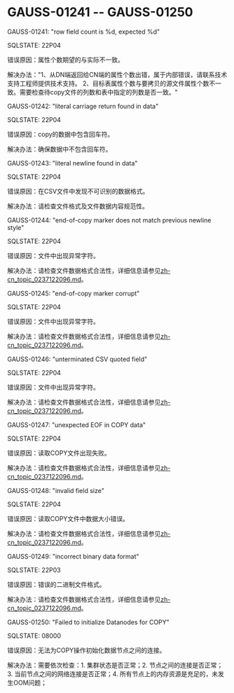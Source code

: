 # GAUSS-01241 -- GAUSS-01250<a name="ZH-CN_TOPIC_0302073045"></a>

GAUSS-01241: "row field count is %d, expected %d"

SQLSTATE: 22P04

错误原因：属性个数期望的与实际不一致。

解决办法："1、从DN端返回给CN端的属性个数出错，属于内部错误，请联系技术支持工程师提供技术支持。 2、目标表属性个数与要拷贝的源文件属性个数不一致。需要检查待copy文件的列数和表中指定的列数是否一致。"

GAUSS-01242: "literal carriage return found in data"

SQLSTATE: 22P04

错误原因：copy的数据中包含回车符。

解决办法：确保数据中不包含回车符。

GAUSS-01243: "literal newline found in data"

SQLSTATE: 22P04

错误原因：在CSV文件中发现不可识别的数据格式。

解决办法：请检查文件格式及文件数据内容规范性。

GAUSS-01244: "end-of-copy marker does not match previous newline style"

SQLSTATE: 22P04

错误原因：文件中出现异常字符。

解决办法：请检查文件数据格式合法性，详细信息请参见[zh-cn\_topic\_0237122096.md](zh-cn_topic_0237122096.md)。

GAUSS-01245: "end-of-copy marker corrupt"

SQLSTATE: 22P04

错误原因：文件中出现异常字符。

解决办法：请检查文件数据格式合法性，详细信息请参见[zh-cn\_topic\_0237122096.md](zh-cn_topic_0237122096.md)。

GAUSS-01246: "unterminated CSV quoted field"

SQLSTATE: 22P04

错误原因：文件中出现异常字符。

解决办法：请检查文件数据格式合法性，详细信息请参见[zh-cn\_topic\_0237122096.md](zh-cn_topic_0237122096.md)。

GAUSS-01247: "unexpected EOF in COPY data"

SQLSTATE: 22P04

错误原因：读取COPY文件出现失败。

解决办法：请检查文件数据格式合法性，详细信息请参见[zh-cn\_topic\_0237122096.md](zh-cn_topic_0237122096.md)。

GAUSS-01248: "invalid field size"

SQLSTATE: 22P04

错误原因：读取COPY文件中数据大小错误。

解决办法：请检查文件数据格式合法性，详细信息请参见[zh-cn\_topic\_0237122096.md](zh-cn_topic_0237122096.md)。

GAUSS-01249: "incorrect binary data format"

SQLSTATE: 22P03

错误原因：错误的二进制文件格式。

解决办法：请检查文件数据格式合法性，详细信息请参见[zh-cn\_topic\_0237122096.md](zh-cn_topic_0237122096.md)。

GAUSS-01250: "Failed to initialize Datanodes for COPY"

SQLSTATE: 08000

错误原因：无法为COPY操作初始化数据节点之间的连接。

解决办法：需要依次检查：1. 集群状态是否正常；2. 节点之间的连接是否正常；3. 当前节点之间的网络连接是否正常；4. 所有节点上的内存资源是充足的，未发生OOM问题；

